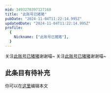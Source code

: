 ```yaml
---
mid: 3493270397127160
title: "此账号已猪猪"
pubDate: "2024-11-04T11:22:14.995Z"
updatedDate: "2024-11-04T11:22:14.995Z"
profile:
  {
    Nickname: ["此账号已猪猪"],
  }
---
```


关注[此账号已猪猪](https://space.bilibili.com/3493270397127160)谢谢喵~ 关注[此账号已猪猪](https://space.bilibili.com/3493270397127160)谢谢喵~

## 此条目有待补充
你可以在[这里](https://github.com/Yuhanawa/VTuber.ICU/edit/master/src/content/v/此账号已猪猪/index.md)编辑本文
